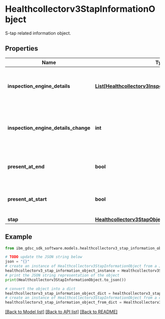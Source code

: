 # Healthcollectorv3StapInformationObject

S-tap related information object.

## Properties

Name | Type | Description | Notes
------------ | ------------- | ------------- | -------------
**inspection_engine_details** | [**List[Healthcollectorv3InspectionEnginePresentDetails]**](Healthcollectorv3InspectionEnginePresentDetails.md) | Details of inspection engines present at start and end. | [optional] 
**inspection_engine_details_change** | **int** | Difference of inspection engines present at start and end. | [optional] 
**present_at_end** | **bool** | Indicates whether the s-tap was present at end. | [optional] 
**present_at_start** | **bool** | Indicates whether the s-tap was present at start. | [optional] 
**stap** | [**Healthcollectorv3StapObject**](Healthcollectorv3StapObject.md) |  | [optional] 

## Example

```python
from ibm_gdsc_sdk_software.models.healthcollectorv3_stap_information_object import Healthcollectorv3StapInformationObject

# TODO update the JSON string below
json = "{}"
# create an instance of Healthcollectorv3StapInformationObject from a JSON string
healthcollectorv3_stap_information_object_instance = Healthcollectorv3StapInformationObject.from_json(json)
# print the JSON string representation of the object
print(Healthcollectorv3StapInformationObject.to_json())

# convert the object into a dict
healthcollectorv3_stap_information_object_dict = healthcollectorv3_stap_information_object_instance.to_dict()
# create an instance of Healthcollectorv3StapInformationObject from a dict
healthcollectorv3_stap_information_object_from_dict = Healthcollectorv3StapInformationObject.from_dict(healthcollectorv3_stap_information_object_dict)
```
[[Back to Model list]](../README.md#documentation-for-models) [[Back to API list]](../README.md#documentation-for-api-endpoints) [[Back to README]](../README.md)


